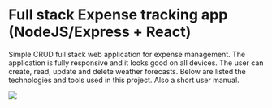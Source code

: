 # Full stack Expense tracking app (NodeJS/Express + React)

Simple CRUD full stack web application for expense management. The application is fully responsive and it looks good on all devices. The user can create, read, update and delete weather forecasts. Below are listed the technologies and tools used in this project. Also a short user manual.

![](https://j.gifs.com/XLZMV8.gif)
